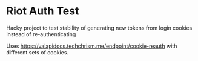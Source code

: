# Riot Auth Test
Hacky project to test stability of generating new tokens from login cookies instead of re-authenticating

Uses <https://valapidocs.techchrism.me/endpoint/cookie-reauth> with different sets of cookies.